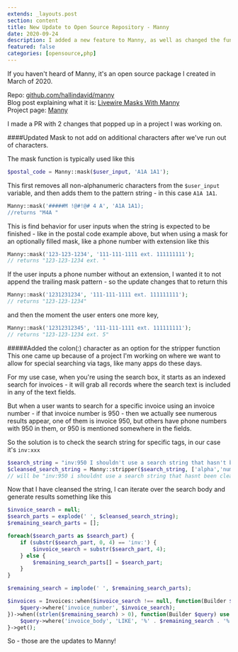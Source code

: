 ```yaml
---
extends: _layouts.post
section: content
title: New Update to Open Source Repository - Manny
date: 2020-09-24
description: I added a new feature to Manny, as well as changed the functionality a bit of the strip function
featured: false
categories: [opensource,php]
---
```


If you haven't heard of Manny, it's an open source package I created in March of 2020.

Repo: <a href="https://github.com/hallindavid/manny">github.com/hallindavid/manny</a><br />
Blog post explaining what it is: <a href="/blog/livewire-masks-with-manny">Livewire Masks With Manny</a><br />
Project page: <a href="/projects/manny">Manny</a>

I made a PR with 2 changes that popped up in a project I was working on.

####Updated Mask to not add on additional characters after we've run out of characters.

The mask function is typically used like this

```php
$postal_code = Manny::mask($user_input, 'A1A 1A1');
```
This first removes all non-alphanumeric characters from the `$user_input` variable, and then adds them to the pattern string - in this case `A1A 1A1`.

```php
Manny::mask('#####M !@#!@# 4 A', 'A1A 1A1);
//returns "M4A "
```

This is find behavior for user inputs when the string is expected to be finished - like in the postal code example above, but when using a mask for an optionally filled mask, like a phone number with extension like this

```php
Manny::mask('123-123-1234', '111-111-1111 ext. 111111111');
// returns "123-123-1234 ext. "
```

If the user inputs a phone number without an extension, I wanted it to not append the trailing mask pattern - so the update changes that to return this

```php
Manny::mask('1231231234', '111-111-1111 ext. 111111111');
// returns "123-123-1234"
```

and then the moment the user enters one more key,
```php
Manny::mask('12312312345', '111-111-1111 ext. 111111111');
// returns "123-123-1234 ext. 5"
```

#####Added the colon(:) character as an option for the stripper function
This one came up because of a project I'm working on where we want to allow for special searching via tags, like many apps do these days.

For my use case, when you're using the search box, it starts as an indexed search for invoices - it will grab all records where the search text is included in any of the text fields.

But when a user wants to search for a specific invoice using an invoice number - if that invoice number is 950 - then we actually see numerous results appear, one of them is invoice 950, but others have phone numbers with 950 in them, or 950 is mentioned somewhere in the fields.

So the solution is to check the search string for specific tags, in our case it's `inv:xxx`

```php
$search_string = "inv:950 I shouldn't use a search string that hasn't been cleansed";
$cleansed_search_string = Manny::stripper($search_string, ['alpha','num','space', 'colon']);
// will be "inv:950 i shouldnt use a search string that hasnt been cleansed"
```

Now that I have cleansed the string, I can iterate over the search body and generate results something like this

```php
$invoice_search = null;
$search_parts = explode(' ', $cleansed_search_string);
$remaining_search_parts = [];

foreach($search_parts as $search_part) {
	if (substr($search_part, 0, 4) == 'inv:') {
		$invoice_search = substr($search_part, 4);
	} else {
		$remaining_search_parts[] = $search_part;
	}
}

$remaining_search = implode(' ', $remaining_search_parts);

$invoices = Invoices::when($invoice_search !== null, function(Builder $query) use ($invoice_search) {
	$query->where('invoice_number', $invoice_search);
})->when((strlen($remaining_search) > 0), function(Builder $query) use ($remaining_search) {
	$query->where('invoice_body', 'LIKE', '%' . $remaining_search . '%');
}->get();
```

So - those are the updates to Manny!
